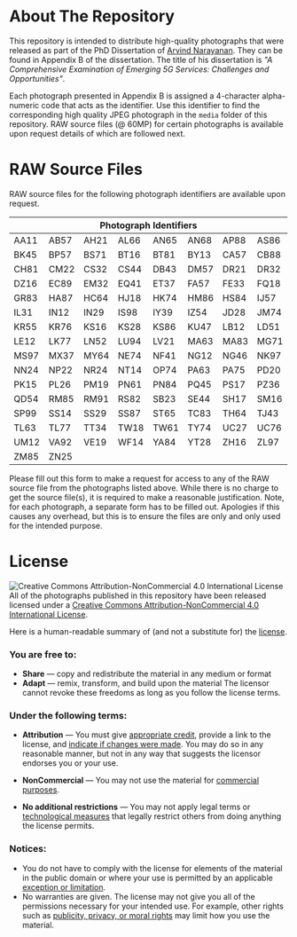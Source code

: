 # About The Repository

This repository is intended to distribute high-quality photographs that were released as part of the PhD Dissertation of [Arvind Narayanan](https://arvindn.com). They can be found in Appendix B of the dissertation. The title of his dissertation is _"A Comprehensive Examination of Emerging 5G Services: Challenges and Opportunities"_. 

Each photograph presented in Appendix B is assigned a 4-character alpha-numeric code that acts as the identifier. Use this identifier to find the corresponding high quality JPEG photograph in the `media` folder of this repository. RAW source files (@ 60MP) for certain photographs is available upon request details of which are followed next.  

# RAW Source Files
RAW source files for the following photograph identifiers are available upon request.

<table>
<thead>
  <tr>
    <th colspan="8">Photograph Identifiers</th>
  </tr>
</thead>
<tbody>
  <tr>
    <td>AA11</td>
    <td>AB57</td>
    <td>AH21</td>
    <td>AL66</td>
    <td>AN65</td>
    <td>AN68</td>
    <td>AP88</td>
    <td>AS86</td>
  </tr>
  <tr>
    <td>BK45</td>
    <td>BP57</td>
    <td>BS71</td>
    <td>BT16</td>
    <td>BT81</td>
    <td>BY13</td>
    <td>CA57</td>
    <td>CB88</td>
  </tr>
  <tr>
    <td>CH81</td>
    <td>CM22</td>
    <td>CS32</td>
    <td>CS44</td>
    <td>DB43</td>
    <td>DM57</td>
    <td>DR21</td>
    <td>DR32</td>
  </tr>
  <tr>
    <td>DZ16</td>
    <td>EC89</td>
    <td>EM32</td>
    <td>EQ41</td>
    <td>ET37</td>
    <td>FA57</td>
    <td>FE33</td>
    <td>FQ18</td>
  </tr>
  <tr>
    <td>GR83</td>
    <td>HA87</td>
    <td>HC64</td>
    <td>HJ18</td>
    <td>HK74</td>
    <td>HM86</td>
    <td>HS84</td>
    <td>IJ57</td>
  </tr>
  <tr>
    <td>IL31</td>
    <td>IN12</td>
    <td>IN29</td>
    <td>IS98</td>
    <td>IY39</td>
    <td>IZ54</td>
    <td>JD28</td>
    <td>JM74</td>
  </tr>
  <tr>
    <td>KR55</td>
    <td>KR76</td>
    <td>KS16</td>
    <td>KS28</td>
    <td>KS86</td>
    <td>KU47</td>
    <td>LB12</td>
    <td>LD51</td>
  </tr>
  <tr>
    <td>LE12</td>
    <td>LK77</td>
    <td>LN52</td>
    <td>LU94</td>
    <td>LV21</td>
    <td>MA63</td>
    <td>MA83</td>
    <td>MG71</td>
  </tr>
  <tr>
    <td>MS97</td>
    <td>MX37</td>
    <td>MY64</td>
    <td>NE74</td>
    <td>NF41</td>
    <td>NG12</td>
    <td>NG46</td>
    <td>NK97</td>
  </tr>
  <tr>
    <td>NN24</td>
    <td>NP22</td>
    <td>NR24</td>
    <td>NT14</td>
    <td>OP74</td>
    <td>PA63</td>
    <td>PA75</td>
    <td>PD20</td>
  </tr>
  <tr>
    <td>PK15</td>
    <td>PL26</td>
    <td>PM19</td>
    <td>PN61</td>
    <td>PN84</td>
    <td>PQ45</td>
    <td>PS17</td>
    <td>PZ36</td>
  </tr>
  <tr>
    <td>QD54</td>
    <td>RM85</td>
    <td>RM91</td>
    <td>RS82</td>
    <td>SB23</td>
    <td>SE44</td>
    <td>SH17</td>
    <td>SM16</td>
  </tr>
  <tr>
    <td>SP99</td>
    <td>SS14</td>
    <td>SS29</td>
    <td>SS87</td>
    <td>ST65</td>
    <td>TC83</td>
    <td>TH64</td>
    <td>TJ43</td>
  </tr>
  <tr>
    <td>TL63</td>
    <td>TL77</td>
    <td>TT34</td>
    <td>TW18</td>
    <td>TW61</td>
    <td>TY74</td>
    <td>UC27</td>
    <td>UC76</td>
  </tr>
  <tr>
    <td>UM12</td>
    <td>VA92</td>
    <td>VE19</td>
    <td>WF14</td>
    <td>YA84</td>
    <td>YT28</td>
    <td>ZH16</td>
    <td>ZL97</td>
  </tr>
  <tr>
    <td>ZM85</td>
    <td>ZN25</td>
    <td></td>
    <td></td>
    <td></td>
    <td></td>
    <td></td>
    <td></td>
  </tr>
</tbody>
</table>

Please fill out this form to make a request for access to any of the RAW source file from the   photographs listed above. While there is no charge to get the source file(s), it is required to make a reasonable justification. Note, for each photograph, a separate form has to be filled out. Apologies if this causes any overhead, but this is to ensure the files are only and only used for the intended purpose.

# License

![Creative Commons Attribution-NonCommercial 4.0 International License](https://i.creativecommons.org/l/by-nc/4.0/88x31.png)
All of the photographs published in this repository have been released licensed under a [Creative Commons Attribution-NonCommercial 4.0 International License](https://creativecommons.org/licenses/by-nc/4.0/).  

Here is a human-readable summary of (and not a substitute for) the [license](https://creativecommons.org/licenses/by-nc/4.0/).

### You are free to:
-   **Share** — copy and redistribute the material in any medium or format
-   **Adapt** — remix, transform, and build upon the material
The licensor cannot revoke these freedoms as long as you follow the license terms.

### Under the following terms:

-   **Attribution** — You must give [appropriate credit](https://creativecommons.org/licenses/by-nc/4.0/#), provide a link to the license, and [indicate if changes were made](https://creativecommons.org/licenses/by-nc/4.0/#). You may do so in any reasonable manner, but not in any way that suggests the licensor endorses you or your use.
    
-   **NonCommercial** — You may not use the material for [commercial purposes](https://creativecommons.org/licenses/by-nc/4.0/#).

-   **No additional restrictions** — You may not apply legal terms or [technological measures](https://creativecommons.org/licenses/by-nc/4.0/#) that legally restrict others from doing anything the license permits.

### Notices:

-   You do not have to comply with the license for elements of the material in the public domain or where your use is permitted by an applicable [exception or limitation](https://creativecommons.org/licenses/by-nc/4.0/#).
-   No warranties are given. The license may not give you all of the permissions necessary for your intended use. For example, other rights such as [publicity, privacy, or moral rights](https://creativecommons.org/licenses/by-nc/4.0/#) may limit how you use the material.